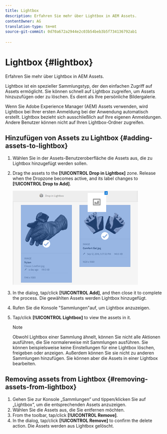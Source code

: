 ```yaml
---
title: Lightbox
description: Erfahren Sie mehr über Lightbox in AEM Assets.
contentOwner: AG
translation-type: tm+mt
source-git-commit: 0d70a672a2944e2c03b54beb3b5f734136792ab1

---
```



# Lightbox {#lightbox}

Erfahren Sie mehr über Lightbox in AEM Assets.

Lightbox ist ein spezieller Sammlungstyp, der den einfachen Zugriff auf Assets ermöglicht. Sie können schnell auf Lightbox zugreifen, um Assets hinzuzufügen oder zu löschen. Es dient als Ihre persönliche Bildergalerie.

Wenn Sie Adobe Experience Manager (AEM) Assets verwenden, wird Lightbox bei Ihrer ersten Anmeldung bei der Anwendung automatisch erstellt. Lightbox bezieht sich ausschließlich auf Ihre eigenen Anmeldungen. Andere Benutzer können nicht auf Ihren Lightbox-Ordner zugreifen.

## Hinzufügen von Assets zu Lightbox {#adding-assets-to-lightbox}

1. Wählen Sie in der Assets-Benutzeroberfläche die Assets aus, die zu Lightbox hinzugefügt werden sollen.
1. Drag the assets to the **[!UICONTROL Drop in Lightbox]** zone. Release when the Dropzone becomes active, and its label changes to **[!UICONTROL Drop to Add]**.

   ![add_to_lightbox](assets/add_to_lightbox.png)

1. In the dialog, tap/click **[!UICONTROL Add]**, and then close it to complete the process. Die gewählten Assets werden Lightbox hinzugefügt.
1. Rufen Sie die Konsole &quot;Sammlungen&quot;auf, um Lightbox anzuzeigen.
1. Tap/click **[!UICONTROL Lightbox]** to view the assets in it.

   >[!NOTE]
   >
   >Obwohl Lightbox einer Sammlung ähnelt, können Sie nicht alle Aktionen ausführen, die Sie normalerweise mit Sammlungen ausführen. Sie können beispielsweise keine Einstellungen für eine Lightbox löschen, freigeben oder anzeigen. Außerdem können Sie sie nicht zu anderen Sammlungen hinzufügen. Sie können aber die Assets in einer Lightbox bearbeiten.

## Removing assets from Lightbox {#removing-assets-from-lightbox}

1. Gehen Sie zur Konsole „Sammlungen“ und tippen/klicken Sie auf „Lightbox“, um die entsprechenden Assets anzuzeigen.
1. Wählen Sie die Assets aus, die Sie entfernen möchten.
1. From the toolbar, tap/click **[!UICONTROL Remove]**.
1. In the dialog, tap/click **[!UICONTROL Remove]** to confirm the delete action. Die Assets werden aus Lightbox gelöscht.

